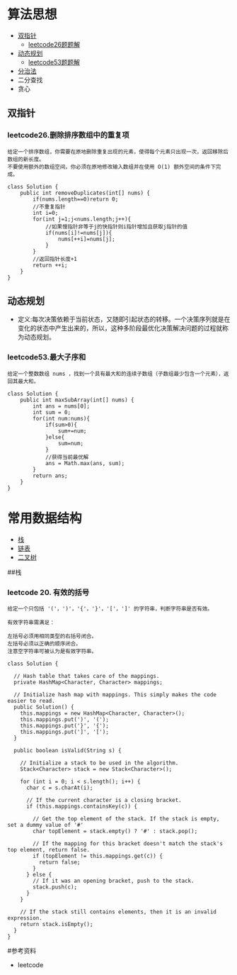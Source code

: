 # 算法思想
- [双指针](##双指针)
  - [leetcode26题题解](###leetcode26.删除排序数组中的重复项)
- [动态规划](##动态规划)
  - [leetcode53题题解](###leetcode53.最大子序和)
- [分治法](##分治法)
- 二分查找
- 贪心

## 双指针
### leetcode26.删除排序数组中的重复项
```
给定一个排序数组，你需要在原地删除重复出现的元素，使得每个元素只出现一次，返回移除后数组的新长度。
不要使用额外的数组空间，你必须在原地修改输入数组并在使用 O(1) 额外空间的条件下完成。

class Solution {
    public int removeDuplicates(int[] nums) {
        if(nums.length==0)return 0;
        //不重复指针
        int i=0;
        for(int j=1;j<nums.length;j++){
            //如果慢指针非等于j的快指针则i指针增加且获取j指针的值
            if(nums[i]!=nums[j]){
                nums[++i]=nums[j];
            }
        }
        //返回指针长度+1
        return ++i;
    }
}
```
## 动态规划
- 定义:每次决策依赖于当前状态，又随即引起状态的转移。一个决策序列就是在变化的状态中产生出来的，所以，这种多阶段最优化决策解决问题的过程就称为动态规划。
### leetcode53.最大子序和
```
给定一个整数数组 nums ，找到一个具有最大和的连续子数组（子数组最少包含一个元素），返回其最大和。

class Solution {
    public int maxSubArray(int[] nums) {
        int ans = nums[0];
        int sum = 0;
        for(int num:nums){
            if(sum>0){
                sum+=num;
            }else{
                sum=num;
            }
            //获得当前最优解
            ans = Math.max(ans, sum);
        }
        return ans;
    }
}
```

# 常用数据结构
- [栈](##栈)
- [链表](##链表)
- [二叉树](##二叉树)

##栈
### leetcode 20. 有效的括号
```
给定一个只包括 '('，')'，'{'，'}'，'['，']' 的字符串，判断字符串是否有效。

有效字符串需满足：

左括号必须用相同类型的右括号闭合。
左括号必须以正确的顺序闭合。
注意空字符串可被认为是有效字符串。

class Solution {

  // Hash table that takes care of the mappings.
  private HashMap<Character, Character> mappings;

  // Initialize hash map with mappings. This simply makes the code easier to read.
  public Solution() {
    this.mappings = new HashMap<Character, Character>();
    this.mappings.put(')', '(');
    this.mappings.put('}', '{');
    this.mappings.put(']', '[');
  }

  public boolean isValid(String s) {

    // Initialize a stack to be used in the algorithm.
    Stack<Character> stack = new Stack<Character>();

    for (int i = 0; i < s.length(); i++) {
      char c = s.charAt(i);

      // If the current character is a closing bracket.
      if (this.mappings.containsKey(c)) {

        // Get the top element of the stack. If the stack is empty, set a dummy value of '#'
        char topElement = stack.empty() ? '#' : stack.pop();

        // If the mapping for this bracket doesn't match the stack's top element, return false.
        if (topElement != this.mappings.get(c)) {
          return false;
        }
      } else {
        // If it was an opening bracket, push to the stack.
        stack.push(c);
      }
    }

    // If the stack still contains elements, then it is an invalid expression.
    return stack.isEmpty();
  }
}
```

#参考资料
- leetcode